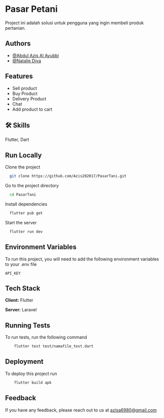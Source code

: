 
# Pasar Petani

Project ini adalah solusi untuk pengguna yang ingin membeli produk pertanian.
## Authors

- [@Abdul Azis Al Ayubbi](https://www.github.com/azis202017)
- [@Natalie Diva](https://www.github.com/nataliedk)

## Features

- Sell product
- Buy Product
- Delivery Product
- Chat
- Add product to cart


## 🛠 Skills
Flutter, Dart
## Run Locally

Clone the project

```bash
  git clone https://github.com/Azis202017/PasarTani.git
```

Go to the project directory

```bash
  cd PasarTani
```

Install dependencies

```bash
  flutter pub get 
```

Start the server

```bash
  flutter run dev
```


## Environment Variables

To run this project, you will need to add the following environment variables to your .env file

`API_KEY`

## Tech Stack

**Client:** Flutter

**Server:** Laravel


## Running Tests

To run tests, run the following command

```bash
    flutter test test/namafile_test.dart
```


## Deployment

To deploy this project run

```bash
    flutter build apk
```


## Feedback

If you have any feedback, please reach out to us at azisa6980@gmail.com


